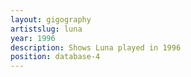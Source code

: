 ```yaml
---
layout: gigography
artistslug: luna
year: 1996
description: Shows Luna played in 1996
position: database-4
---
```

